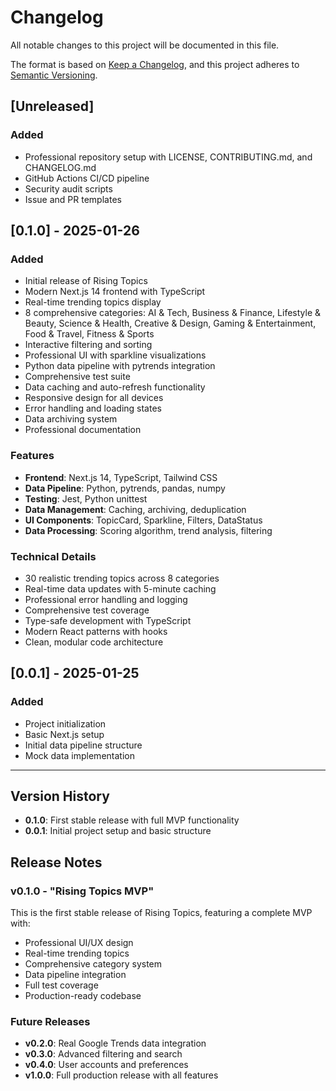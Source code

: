 # Changelog

All notable changes to this project will be documented in this file.

The format is based on [Keep a Changelog](https://keepachangelog.com/en/1.0.0/),
and this project adheres to [Semantic Versioning](https://semver.org/spec/v2.0.0.html).

## [Unreleased]

### Added
- Professional repository setup with LICENSE, CONTRIBUTING.md, and CHANGELOG.md
- GitHub Actions CI/CD pipeline
- Security audit scripts
- Issue and PR templates

## [0.1.0] - 2025-01-26

### Added
- Initial release of Rising Topics
- Modern Next.js 14 frontend with TypeScript
- Real-time trending topics display
- 8 comprehensive categories: AI & Tech, Business & Finance, Lifestyle & Beauty, Science & Health, Creative & Design, Gaming & Entertainment, Food & Travel, Fitness & Sports
- Interactive filtering and sorting
- Professional UI with sparkline visualizations
- Python data pipeline with pytrends integration
- Comprehensive test suite
- Data caching and auto-refresh functionality
- Responsive design for all devices
- Error handling and loading states
- Data archiving system
- Professional documentation

### Features
- **Frontend**: Next.js 14, TypeScript, Tailwind CSS
- **Data Pipeline**: Python, pytrends, pandas, numpy
- **Testing**: Jest, Python unittest
- **Data Management**: Caching, archiving, deduplication
- **UI Components**: TopicCard, Sparkline, Filters, DataStatus
- **Data Processing**: Scoring algorithm, trend analysis, filtering

### Technical Details
- 30 realistic trending topics across 8 categories
- Real-time data updates with 5-minute caching
- Professional error handling and logging
- Comprehensive test coverage
- Type-safe development with TypeScript
- Modern React patterns with hooks
- Clean, modular code architecture

## [0.0.1] - 2025-01-25

### Added
- Project initialization
- Basic Next.js setup
- Initial data pipeline structure
- Mock data implementation

---

## Version History

- **0.1.0**: First stable release with full MVP functionality
- **0.0.1**: Initial project setup and basic structure

## Release Notes

### v0.1.0 - "Rising Topics MVP"
This is the first stable release of Rising Topics, featuring a complete MVP with:
- Professional UI/UX design
- Real-time trending topics
- Comprehensive category system
- Data pipeline integration
- Full test coverage
- Production-ready codebase

### Future Releases
- **v0.2.0**: Real Google Trends data integration
- **v0.3.0**: Advanced filtering and search
- **v0.4.0**: User accounts and preferences
- **v1.0.0**: Full production release with all features
